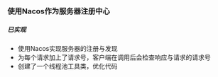 ### 使用Nacos作为服务器注册中心
##### 已实现

 * 使用Nacos实现服务器的注册与发现
 * 为每个请求加上了请求号，客户端在调用后会检查响应与请求的请求号
 * 创建了一个线程池工具类，优化代码
